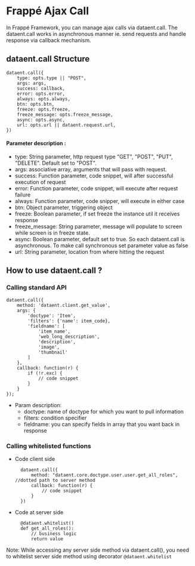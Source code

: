 <!-- add-breadcrumbs -->
# Frappé Ajax Call

In Frappé Framework, you can manage ajax calls via dataent.call. The dataent.call works in asynchronous manner ie. send requests and handle response via callback mechanism.

## dataent.call Structure

	dataent.call({
		type: opts.type || "POST",
		args: args,
		success: callback,
		error: opts.error,
		always: opts.always,
		btn: opts.btn,
		freeze: opts.freeze,
		freeze_message: opts.freeze_message,
		async: opts.async,
		url: opts.url || dataent.request.url,
	})

#### Parameter description :
- type: String parameter, http request type "GET", "POST", "PUT", "DELETE". Default set to "POST".
- args: associative array, arguments that will pass with request.
- success: Function parameter, code snippet, will after successful execution of request
- error: Function parameter, code snippet, will execute after request failure
- always: Function parameter, code snipper, will execute in either case
- btn: Object parameter, triggering object
- freeze: Boolean parameter, if set freeze the instance util it receives response
- freeze_message: String parameter, message will populate to screen while screen is in freeze state.
- async: Boolean parameter, default set to true. So each dataent.call is asynchronous. To make call synchronous set parameter value as false
- url: String parameter, location from where hitting the request


## How to use dataent.call ?

### Calling standard API
	dataent.call({
		method: 'dataent.client.get_value',
		args: {
			'doctype': 'Item',
			'filters': {'name': item_code},
			'fieldname': [
				'item_name',
				'web_long_description',
				'description',
				'image',
				'thumbnail'
			]
		},
		callback: function(r) {
			if (!r.exc) {
				// code snippet
			}
		}
	});
	
- Param description:
	- doctype: name of doctype for which you want to pull information
	- filters: condition specifier
	- fieldname: you can specify fields in array that you want back in response

### Calling whitelisted functions
- Code client side

		dataent.call({
			method: "dataent.core.doctype.user.user.get_all_roles", //dotted path to server method
			callback: function(r) {
				// code snippet
			}
		})

- Code at server side

		@dataent.whitelist()
		def get_all_roles():
			// business logic
			return value

Note: While accessing any server side method via dataent.call(), you need to whitelist server side method using decorator `@dataent.whitelist`

